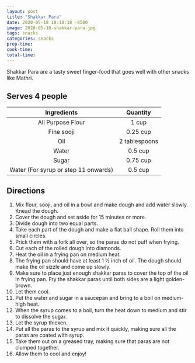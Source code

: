 ```yaml
---
layout: post
title: "Shakkar Para"
date: 2020-05-18 18:18:18 -0500
image: 2020-05-18-shakkar-para.jpg
tags: snacks
categories: snacks
prep-time:
cook-time:
total-time:
---
```


Shakkar Para are a tasty sweet finger-food that goes well with other snacks like Mathri.

## Serves 4 people

|              Ingredients             |    Quantity   |
|:------------------------------------:|:-------------:|
|           All Purpose Flour          |     1 cup     |
|              Fine sooji              |    0.25 cup   |
|                  Oil                 | 2 tablespoons |
|                 Water                |    0.5 cup    |
|                 Sugar                |    0.75 cup   |
| Water (For syrup or step 11 onwards) |    0.5 cup    |


## Directions

1.	Mix flour, sooji, and oil in a bowl and make dough and add water slowly. Knead the dough.
2.	Cover the dough and set aside for 15 minutes or more.
3.	Divide dough into two equal parts.
4.	Take each part of the dough and make a flat ball shape. Roll them into small circles.
5.	Prick them with a fork all over, so the paras do not puff when frying.
6.	Cut each of the rolled dough into diamonds.
7.	Heat the oil in a frying pan on medium heat.
8.	The frying pan should have at least 1 ½ inch of oil. The dough should make the oil sizzle and come up slowly.
9.	Make sure to place just enough shakkar paras to cover the top of the oil in frying pan. Fry the shakkar paras until both sides are a light golden-brown.
10.	Let them cool.
11.	Put the water and sugar in a saucepan and bring to a boil on medium-high heat.
12.	When the syrup comes to a boil, turn the heat down to medium and stir to dissolve the sugar.
13.	Let the syrup thicken.
14.	Put all the paras to the syrup and mix it quickly, making sure all the paras are coated with syrup.
15.	Take them out on a greased tray, making sure that paras are not clumped together.
16.	Allow them to cool and enjoy!
